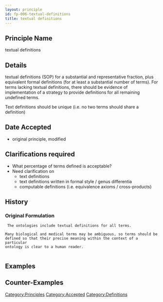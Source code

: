 ```yaml
---
layout: principle
id: fp-006-textual-definitions
title: textual definitions
---
```


Principle Name
--------------

textual definitions

Details
-------

textual definitions (SOP) for a substantial and representative fraction,
plus equivalent formal definitions (for at least a substantial number of
terms). For terms lacking textual definitions, there should be evidence
of implementation of a strategy to provide definitions for all remaining
undefined terms.

Text definitions should be unique (i.e. no two terms should share a
definition)

Date Accepted
-------------

-   original principle, modified

Clarifications required
-----------------------

-   What percentage of terms defined is acceptable?
-   Need clarification on
    -   text definitions
    -   text definitions written in formal style / genus differentia
    -   computable definitions (i.e. equivalence axioms /
        cross-products)

History
-------

### Original Formulation

```
 The ontologies include textual definitions for all terms.

Many biological and medical terms may be ambiguous, so terms should be
defined so that their precise meaning within the context of a particular
ontology is clear to a human reader.


```

Examples
--------

Counter-Examples
----------------

<Category:Principles> <Category:Accepted> <Category:Definitions>
